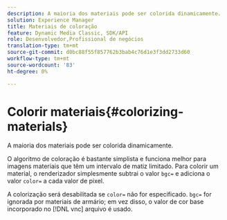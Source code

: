 ```yaml
---
description: A maioria dos materiais pode ser colorida dinamicamente.
solution: Experience Manager
title: Materiais de coloração
feature: Dynamic Media Classic, SDK/API
role: Desenvolvedor,Profissional de negócios
translation-type: tm+mt
source-git-commit: d0bc88f55f857762b3bab4c76d1e3f3dd2733d60
workflow-type: tm+mt
source-wordcount: '83'
ht-degree: 0%

---
```



# Colorir materiais{#colorizing-materials}

A maioria dos materiais pode ser colorida dinamicamente.

O algoritmo de coloração é bastante simplista e funciona melhor para imagens materiais que têm um intervalo de matiz limitado. Para colorir um material, o renderizador simplesmente subtrai o valor `bgc=` e adiciona o valor `color=` a cada valor de pixel.

A colorização será desabilitada se `color=` não for especificado. `bgc=` for ignorada por materiais de armário; em vez disso, o valor de cor base incorporado no  [!DNL vnc] arquivo é usado.
